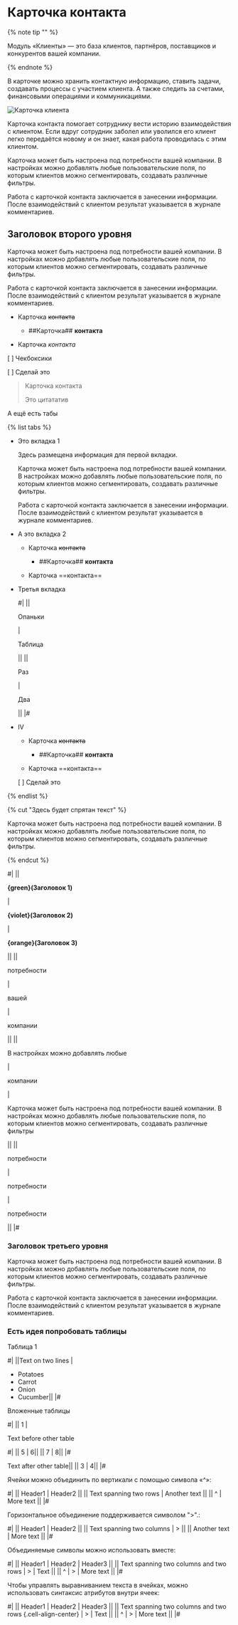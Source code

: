 # Карточка контакта

{% note tip "" %}

Модуль «Клиенты» — это база клиентов, партнёров, поставщиков и конкурентов вашей компании.

{% endnote %}

В карточке можно хранить контактную информацию, ставить задачи, создавать процессы с участием клиента. А также следить за счетами, финансовыми операциями и коммуникациями.

![Карточка клиента](https://hlp-img.megaplan.ru/2024.09.2301.png "Карточка клиента")

Карточка контакта помогает сотруднику вести историю взаимодействия с клиентом. Если вдруг сотрудник заболел или уволился его клиент легко передаётся новому и он знает, какая работа проводилась с этим клиентом.

Карточка может быть настроена под потребности вашей компании. В настройках можно добавлять любые пользовательские поля, по которым клиентов можно сегментировать, создавать различные фильтры.

Работа с карточкой контакта заключается в занесении информации. После взаимодействий с клиентом результат указывается в журнале комментариев.

## Заголовок второго уровня

Карточка может быть настроена под потребности вашей компании. В настройках можно добавлять любые пользовательские поля, по которым клиентов можно сегментировать, создавать различные фильтры.

Работа с карточкой контакта заключается в занесении информации. После взаимодействий с клиентом результат указывается в журнале комментариев.

* Карточка ~~контакта~~

  * ##Карточка## **контакта**

* Карточка *контакта*

[ ] Чекбоксики

[ ] Сделай это

> Карточка контакта
>
> Это цитататив

А ещё есть табы

{% list tabs %}

- Это вкладка 1

  Здесь размещена информация для первой вкладки.

  Карточка может быть настроена под потребности вашей компании. В настройках можно добавлять любые пользовательские поля, по которым клиентов можно сегментировать, создавать различные фильтры.

  Работа с карточкой контакта заключается в занесении информации. После взаимодействий с клиентом результат указывается в журнале комментариев.

- А это вкладка 2

  * Карточка ~~контакта~~

    * ##Карточка## **контакта**

  * Карточка ==контакта==

- Третья вкладка

  
  #|
  ||
  
  Опаньки

  |
  
  Таблица

  ||
  ||
  
  Раз

  |
  
  Два

  ||
  |#
  

- IV

  * Карточка ~~контакта~~

    * ##Карточка## **контакта**

  * Карточка ==контакта==

  [ ] Сделай это

{% endlist %}

{% cut "Здесь будет спрятан текст" %}

Карточка может быть настроена под потребности вашей компании. В настройках можно добавлять любые пользовательские поля, по которым клиентов можно сегментировать, создавать различные фильтры.

{% endcut %}

#|
||

**{green}(Заголовок 1)**

|

**{violet}(Заголовок 2)**

|

**{orange}(Заголовок 3)**

||
||

потребности

|

вашей

|

компании

||
||

В настройках можно добавлять любые

|

компании

|

Карточка может быть настроена под потребности вашей компании. В настройках можно добавлять любые пользовательские поля, по которым клиентов можно сегментировать, создавать различные фильтры

||
||

потребности

|

потребности

|

потребности

||
|#



### Заголовок третьего уровня

Карточка может быть настроена под потребности вашей компании. В настройках можно добавлять любые пользовательские поля, по которым клиентов можно сегментировать, создавать различные фильтры.

Работа с карточкой контакта заключается в занесении информации. После взаимодействий с клиентом результат указывается в журнале комментариев.


### Есть идея попробовать таблицы

Таблица 1

#|
||Text
on two lines
|
- Potatoes
- Carrot
- Onion
- Cucumber||
|#

Вложенные таблицы

#|
|| 1
|

Text before other table

#|
|| 5
| 6||
|| 7
| 8||
|#

Text after other table||
|| 3
| 4||
|#


Ячейки можно объединить по вертикали с помощью символа «^»:

#|
|| Header1                | Header2      ||
|| Text spanning two rows | Another text ||
|| ^                      | More text    ||
|#

Горизонтальное объединение поддерживается символом ">".:

#|
|| Header1                   | Header2     ||
|| Text spanning two columns | >           ||
|| Another text              | More text   ||
|#


Объединяемые символы можно использовать вместе:

#|
|| Header1                                | Header2     | Header3    || 
|| Text spanning two columns and two rows | >           | Text       ||
|| ^                                      | >           | More text  ||
|#


Чтобы управлять выравниванием текста в ячейках, можно использовать синтаксис атрибутов внутри ячеек:

#|
|| Header1                                                     | Header2     | Header3    || 
|| Text spanning two columns and two rows {.cell-align-center} | >           | Text      ||
|| ^                                                           | >           | More text  ||
|#